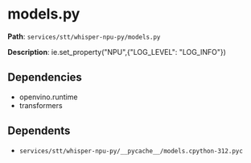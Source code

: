 # models.py

**Path**: `services/stt/whisper-npu-py/models.py`

**Description**: ie.set_property("NPU",{"LOG_LEVEL": "LOG_INFO"})

## Dependencies
- openvino.runtime
- transformers

## Dependents
- `services/stt/whisper-npu-py/__pycache__/models.cpython-312.pyc`

